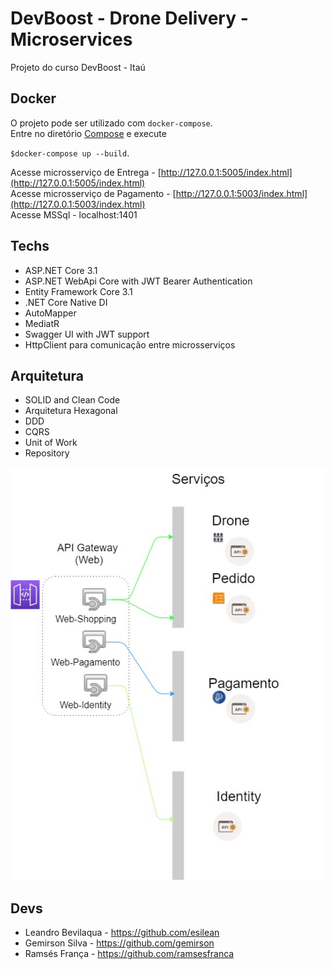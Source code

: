 # DevBoost - Drone Delivery - Microservices

Projeto do curso DevBoost - Itaú

## Docker

O projeto pode ser utilizado com `docker-compose`.<br/>
Entre no diretório [Compose](/Compose) e execute 

`$docker-compose up --build`.<br/>

Acesse microsserviço de Entrega - [http://127.0.0.1:5005/index.html](http://127.0.0.1:5005/index.html)<br/>
Acesse microsserviço de Pagamento - [http://127.0.0.1:5003/index.html](http://127.0.0.1:5003/index.html)<br/>
Acesse MSSql - localhost:1401<br/>

## Techs

- ASP.NET Core 3.1
- ASP.NET WebApi Core with JWT Bearer Authentication
- Entity Framework Core 3.1
- .NET Core Native DI
- AutoMapper
- MediatR
- Swagger UI with JWT support
- HttpClient para comunicação entre microsserviços

## Arquitetura

- SOLID and Clean Code
- Arquitetura Hexagonal
- DDD
- CQRS
- Unit of Work
- Repository

![](https://github.com/esilean/devboost.microservices/blob/master/devboost.jpg)

## Devs

- Leandro Bevilaqua - https://github.com/esilean
- Gemirson Silva - https://github.com/gemirson
- Ramsés França - https://github.com/ramsesfranca

